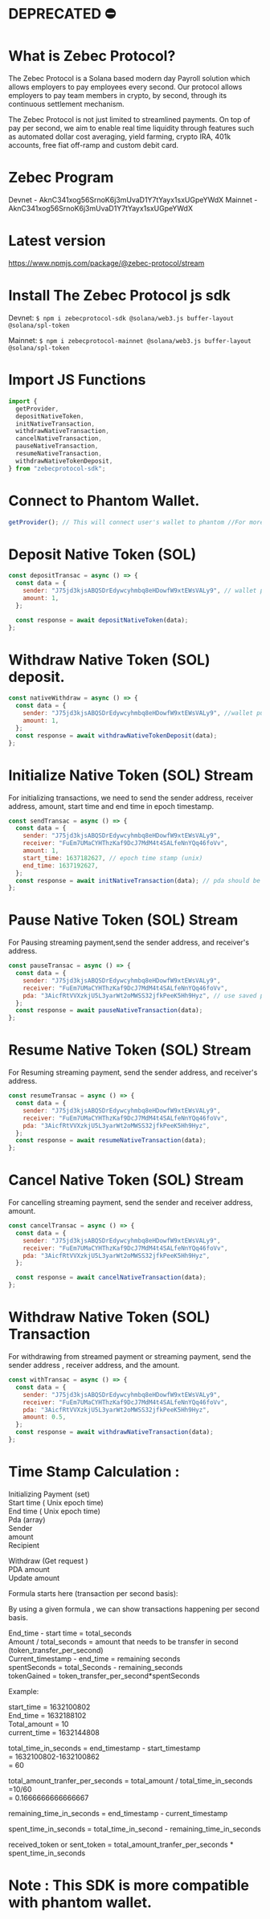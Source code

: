 # DEPRECATED ⛔️

# What is Zebec Protocol?

The Zebec Protocol is a Solana based modern day Payroll solution which allows employers to pay employees every second. Our protocol allows employers to pay team members in crypto, by second, through its continuous settlement mechanism.

The Zebec Protocol is not just limited to streamlined payments. On top of pay per second, we aim to enable real time liquidity through features such as automated dollar cost averaging, yield farming, crypto IRA, 401k accounts, free fiat off-ramp and custom debit card.

# Zebec Program

Devnet - AknC341xog56SrnoK6j3mUvaD1Y7tYayx1sxUGpeYWdX
Mainnet - AknC341xog56SrnoK6j3mUvaD1Y7tYayx1sxUGpeYWdX

# Latest version 

https://www.npmjs.com/package/@zebec-protocol/stream

# Install The Zebec Protocol js sdk

Devnet:
`$ npm i zebecprotocol-sdk @solana/web3.js buffer-layout @solana/spl-token` 

Mainnet:
`$ npm i zebecprotocol-mainnet @solana/web3.js buffer-layout @solana/spl-token`

# Import JS Functions

```javascript
import {
  getProvider,
  depositNativeToken,
  initNativeTransaction,
  withdrawNativeTransaction,
  cancelNativeTransaction,
  pauseNativeTransaction,
  resumeNativeTransaction,
  withdrawNativeTokenDeposit,
} from "zebecprotocol-sdk";
```

# Connect to Phantom Wallet.

```javascript
getProvider(); // This will connect user's wallet to phantom //For more info visit https://docs.phantom.app/
```

# Deposit Native Token (SOL)

```javascript
const depositTransac = async () => {
  const data = {
    sender: "J75jd3kjsABQSDrEdywcyhmbq8eHDowfW9xtEWsVALy9", // wallet public key
    amount: 1,
  };

  const response = await depositNativeToken(data);
};
```

# Withdraw Native Token (SOL) deposit.

```javascript
const nativeWithdraw = async () => {
  const data = {
    sender: "J75jd3kjsABQSDrEdywcyhmbq8eHDowfW9xtEWsVALy9", //wallet public key
    amount: 1,
  };
  const response = await withdrawNativeTokenDeposit(data);
};
```

# Initialize Native Token (SOL) Stream

For initializing transactions, we need to send the sender address, receiver address, amount, start time and end time in epoch timestamp.

```javascript
const sendTransac = async () => {
  const data = {
    sender: "J75jd3kjsABQSDrEdywcyhmbq8eHDowfW9xtEWsVALy9",
    receiver: "FuEm7UMaCYHThzKaf9DcJ7MdM4t4SALfeNnYQq46foVv",
    amount: 1,
    start_time: 1637182627, // epoch time stamp (unix)
    end_time: 1637192627,
  };
  const response = await initNativeTransaction(data); // pda should be saved.
};
```

# Pause Native Token (SOL) Stream

For Pausing streaming payment,send the sender address, and receiver's address.

```javascript
const pauseTransac = async () => {
  const data = {
    sender: "J75jd3kjsABQSDrEdywcyhmbq8eHDowfW9xtEWsVALy9",
    receiver: "FuEm7UMaCYHThzKaf9DcJ7MdM4t4SALfeNnYQq46foVv",
    pda: "3AicfRtVVXzkjU5L3yarWt2oMWSS32jfkPeeK5Hh9Hyz", // use saved pda returned from initNativeTransaction()
  };
  const response = await pauseNativeTransaction(data);
};
```

# Resume Native Token (SOL) Stream

For Resuming streaming payment, send the sender address, and receiver's address.

```javascript
const resumeTransac = async () => {
  const data = {
    sender: "J75jd3kjsABQSDrEdywcyhmbq8eHDowfW9xtEWsVALy9",
    receiver: "FuEm7UMaCYHThzKaf9DcJ7MdM4t4SALfeNnYQq46foVv",
    pda: "3AicfRtVVXzkjU5L3yarWt2oMWSS32jfkPeeK5Hh9Hyz",
  };
  const response = await resumeNativeTransaction(data);
};
```

# Cancel Native Token (SOL) Stream

For cancelling streaming payment, send the sender and receiver address, amount.

```javascript
const cancelTransac = async () => {
  const data = {
    sender: "J75jd3kjsABQSDrEdywcyhmbq8eHDowfW9xtEWsVALy9",
    receiver: "FuEm7UMaCYHThzKaf9DcJ7MdM4t4SALfeNnYQq46foVv",
    pda: "3AicfRtVVXzkjU5L3yarWt2oMWSS32jfkPeeK5Hh9Hyz",
  };

  const response = await cancelNativeTransaction(data);
};
```

# Withdraw Native Token (SOL) Transaction

For withdrawing from streamed payment or streaming payment, send the sender address , receiver address, and the amount.

```javascript
const withTransac = async () => {
  const data = {
    sender: "J75jd3kjsABQSDrEdywcyhmbq8eHDowfW9xtEWsVALy9",
    receiver: "FuEm7UMaCYHThzKaf9DcJ7MdM4t4SALfeNnYQq46foVv",
    pda: "3AicfRtVVXzkjU5L3yarWt2oMWSS32jfkPeeK5Hh9Hyz",
    amount: 0.5,
  };
  const response = await withdrawNativeTransaction(data);
};
```

# Time Stamp Calculation :

Initializing Payment (set) <br/>
Start time ( Unix epoch time) <br/>
End time ( Unix epoch time) <br/>
Pda (array) <br/>
Sender <br/>
amount <br/>
Recipient <br/>

Withdraw (Get request ) <br/>
PDA amount  <br/>
Update amount <br/>

Formula starts here (transaction per second basis):<br/>

By using a given formula , we can show transactions happening per second basis.<br/>


End_time - start time = total_seconds <br/>
Amount / total_seconds = amount that needs to be transfer in second (token_transfer_per_second) <br/>
Current_timestamp - end_time = remaining seconds  <br/>
spentSeconds = total_Seconds - remaining_seconds <br/>
tokenGained = token_transfer_per_second*spentSeconds <br/>

Example: <br/>

start_time = 1632100802 <br/>
End_time = 1632188102 <br/>
Total_amount = 10 <br/>
current_time = 1632144808 <br/>
 
total_time_in_seconds = end_timestamp - start_timestamp <br/>
= 1632100802-1632100862 <br/>
= 60 <br/>

total_amount_tranfer_per_seconds =  total_amount / total_time_in_seconds <br/>
=10/60 <br/>
= 0.1666666666666667 <br/>

remaining_time_in_seconds = end_timestamp - current_timestamp <br/>

spent_time_in_seconds = total_time_in_second - remaining_time_in_seconds <br/>

received_token  or sent_token = total_amount_tranfer_per_seconds * spent_time_in_seconds <br/>



# Note : This SDK is more compatible with phantom wallet.

